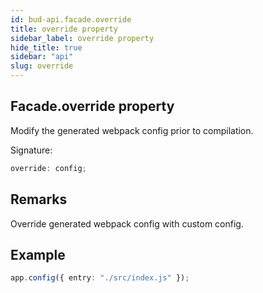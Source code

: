 ```yaml
---
id: bud-api.facade.override
title: override property
sidebar_label: override property
hide_title: true
sidebar: "api"
slug: override
---
```


## Facade.override property

Modify the generated webpack config prior to compilation.

Signature:

```typescript
override: config;
```

## Remarks

Override generated webpack config with custom config.

## Example

```ts
app.config({ entry: "./src/index.js" });
```

